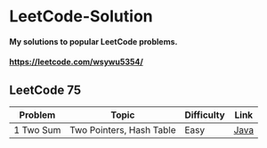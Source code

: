 # LeetCode-Solution
#### My solutions to popular LeetCode problems.
#### https://leetcode.com/wsywu5354/

## LeetCode 75
Problem | Topic | Difficulty | Link |
--- | --- | --- | --- |
1 Two Sum | Two Pointers, Hash Table | Easy | [Java](https://github.com/StevenWu2001/LeetCode-Solution/blob/main/Easy/1-Two-Sum.java) |

